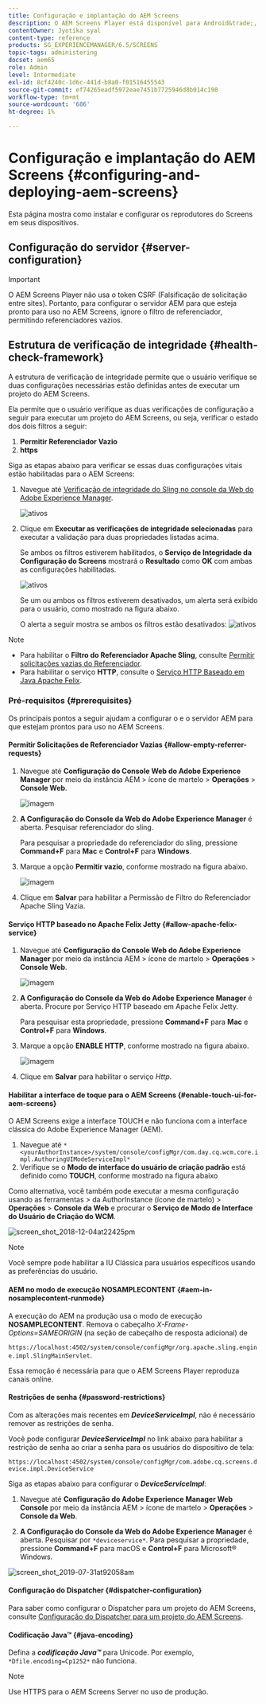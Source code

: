 ```yaml
---
title: Configuração e implantação do AEM Screens
description: O AEM Screens Player está disponível para Android&trade;, Chrome OS, iOS e Windows. Saiba mais sobre a configuração e implantação do AEM Screens.
contentOwner: Jyotika syal
content-type: reference
products: SG_EXPERIENCEMANAGER/6.5/SCREENS
topic-tags: administering
docset: aem65
role: Admin
level: Intermediate
exl-id: 8cf4240c-1d6c-441d-b8a0-f01516455543
source-git-commit: ef74265eadf5972eae7451b7725946d8b014c198
workflow-type: tm+mt
source-wordcount: '686'
ht-degree: 1%

---
```


# Configuração e implantação do AEM Screens {#configuring-and-deploying-aem-screens}

Esta página mostra como instalar e configurar os reprodutores do Screens em seus dispositivos.

## Configuração do servidor {#server-configuration}

>[!IMPORTANT]
>
>O AEM Screens Player não usa o token CSRF (Falsificação de solicitação entre sites). Portanto, para configurar o servidor AEM para que esteja pronto para uso no AEM Screens, ignore o filtro de referenciador, permitindo referenciadores vazios.

## Estrutura de verificação de integridade {#health-check-framework}

A estrutura de verificação de integridade permite que o usuário verifique se duas configurações necessárias estão definidas antes de executar um projeto do AEM Screens.

Ela permite que o usuário verifique as duas verificações de configuração a seguir para executar um projeto do AEM Screens, ou seja, verificar o estado dos dois filtros a seguir:

1. **Permitir Referenciador Vazio**
2. **https**

Siga as etapas abaixo para verificar se essas duas configurações vitais estão habilitadas para o AEM Screens:

1. Navegue até [Verificação de integridade do Sling no console da Web do Adobe Experience Manager](http://localhost:4502/system/console/healthcheck?tags=screensconfigs&amp;overrideGlobalTimeout=).

   ![ativos](assets/health-check1.png)


2. Clique em **Executar as verificações de integridade selecionadas** para executar a validação para duas propriedades listadas acima.

   Se ambos os filtros estiverem habilitados, o **Serviço de Integridade da Configuração do Screens** mostrará o **Resultado** como **OK** com ambas as configurações habilitadas.

   ![ativos](assets/health-check2.png)

   Se um ou ambos os filtros estiverem desativados, um alerta será exibido para o usuário, como mostrado na figura abaixo.

   O alerta a seguir mostra se ambos os filtros estão desativados:
   ![ativos](assets/health-check3.png)

>[!NOTE]
>
>* Para habilitar o **Filtro do Referenciador Apache Sling**, consulte [Permitir solicitações vazias do Referenciador](/help/user-guide/configuring-screens-introduction.md#allow-empty-referrer-requests).
>* Para habilitar o serviço **HTTP**, consulte o [Serviço HTTP Baseado em Java Apache Felix](/help/user-guide/configuring-screens-introduction.md#allow-apache-felix-service).

### Pré-requisitos {#prerequisites}

Os principais pontos a seguir ajudam a configurar o e o servidor AEM para que estejam prontos para uso no AEM Screens.

#### Permitir Solicitações de Referenciador Vazias {#allow-empty-referrer-requests}

1. Navegue até **Configuração do Console Web do Adobe Experience Manager** por meio da instância AEM > ícone de martelo > **Operações** > **Console Web**.

   ![imagem](assets/config/empty-ref1.png)

1. **A Configuração do Console da Web do Adobe Experience Manager** é aberta. Pesquisar referenciador do sling.

   Para pesquisar a propriedade do referenciador do sling, pressione **Command+F** para **Mac** e **Control+F** para **Windows**.

1. Marque a opção **Permitir vazio**, conforme mostrado na figura abaixo.

   ![imagem](assets/config/empty-ref2.png)

1. Clique em **Salvar** para habilitar a Permissão de Filtro do Referenciador Apache Sling Vazia.


#### Serviço HTTP baseado no Apache Felix Jetty {#allow-apache-felix-service}

1. Navegue até **Configuração do Console Web do Adobe Experience Manager** por meio da instância AEM > ícone de martelo > **Operações** > **Console Web**.

   ![imagem](assets/config/empty-ref1.png)

1. **A Configuração do Console da Web do Adobe Experience Manager** é aberta. Procure por Serviço HTTP baseado em Apache Felix Jetty.

   Para pesquisar esta propriedade, pressione **Command+F** para **Mac** e **Control+F** para **Windows**.

1. Marque a opção **ENABLE HTTP**, conforme mostrado na figura abaixo.

   ![imagem](assets/config/config-1.png)

1. Clique em **Salvar** para habilitar o serviço *Http*.

#### Habilitar a interface de toque para o AEM Screens {#enable-touch-ui-for-aem-screens}

O AEM Screens exige a interface TOUCH e não funciona com a interface clássica do Adobe Experience Manager (AEM).

1. Navegue até `*<yourAuthorInstance>/system/console/configMgr/com.day.cq.wcm.core.impl.AuthoringUIModeServiceImpl*`
1. Verifique se o **Modo de interface do usuário de criação padrão** está definido como **TOUCH**, conforme mostrado na figura abaixo

Como alternativa, você também pode executar a mesma configuração usando as ferramentas *>* da AuthorInstance (ícone de martelo) > **Operações** > **Console da Web** e procurar o **Serviço de Modo de Interface do Usuário de Criação do WCM**.

![screen_shot_2018-12-04at22425pm](assets/screen_shot_2018-12-04at22425pm.png)

>[!NOTE]
>
>Você sempre pode habilitar a IU Clássica para usuários específicos usando as preferências do usuário.

#### AEM no modo de execução NOSAMPLECONTENT {#aem-in-nosamplecontent-runmode}

A execução do AEM na produção usa o modo de execução **NOSAMPLECONTENT**. Remova o cabeçalho *X-Frame-Options=SAMEORIGIN* (na seção de cabeçalho de resposta adicional) de

`https://localhost:4502/system/console/configMgr/org.apache.sling.engine.impl.SlingMainServlet`.

Essa remoção é necessária para que o AEM Screens Player reproduza canais online.

#### Restrições de senha {#password-restrictions}

Com as alterações mais recentes em ***DeviceServiceImpl***, não é necessário remover as restrições de senha.

Você pode configurar ***DeviceServiceImpl*** no link abaixo para habilitar a restrição de senha ao criar a senha para os usuários do dispositivo de tela:

`https://localhost:4502/system/console/configMgr/com.adobe.cq.screens.device.impl.DeviceService`

Siga as etapas abaixo para configurar o ***DeviceServiceImpl***:

1. Navegue até **Configuração do Adobe Experience Manager Web Console** por meio da instância AEM > ícone de martelo > **Operações** > **Console da Web**.

1. **A Configuração do Console da Web do Adobe Experience Manager** é aberta. Pesquisar por `*deviceservice*`. Para pesquisar a propriedade, pressione **Command+F** para macOS e **Control+F** para Microsoft® Windows.

![screen_shot_2019-07-31at92058am](assets/screen_shot_2019-07-31at92058am.png)

#### Configuração do Dispatcher {#dispatcher-configuration}

Para saber como configurar o Dispatcher para um projeto do AEM Screens, consulte [Configuração do Dispatcher para um projeto do AEM Screens](dispatcher-configurations-aem-screens.md).

#### Codificação Java™ {#java-encoding}

Defina a ***codificação Java™*** para Unicode. Por exemplo, `*Dfile.encoding=Cp1252*` não funciona.

>[!NOTE]
>
>Use HTTPS para o AEM Screens Server no uso de produção.
